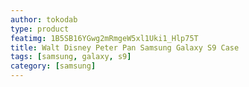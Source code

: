 ```yaml
---
author: tokodab
type: product
featimg: 1B5SB16YGwg2mRmgeW5xl1Uki1_Hlp75T
title: Walt Disney Peter Pan Samsung Galaxy S9 Case
tags: [samsung, galaxy, s9]
category: [samsung]
---
```

